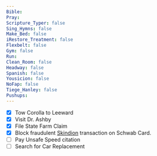 ```yaml
---
Bible: 
Pray: 
Scripture_Typer: false
Sing_Hymns: false
Make_Bed: false
iRestore_Treatment: false
Flexbelt: false
Gym: false
Run: 
Clean_Room: false
Headway: false
Spanish: false
Yousicion: false
NoFap: false
Tiege_Hanley: false
Pushups:
---
```


- [x] Tow Corolla to Leeward
- [x] Visit Dr. Ashby
- [x] File State Farm Claim
- [x] Block fraudulent [Skindion](https://skindion.mx/) transaction on Schwab Card.
- [ ] Pay Unsafe Speed citation
- [ ] Search for Car Replacement
